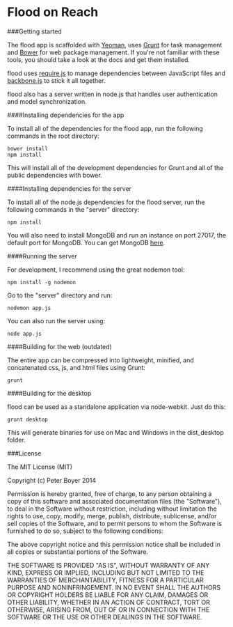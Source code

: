# Flood on Reach

###Getting started

The flood app is scaffolded with [Yeoman](http://yeoman.io/), uses [Grunt](http://gruntjs.com/) for task management and [Bower](http://bower.io/) for web package management.  If you're not familiar with these tools, you should take a look at the docs and get them installed.  

flood uses [require.js](http://requirejs.org/) to manage dependencies between JavaScript files and [backbone.js](http://backbonejs.org/) to stick it all together. 

flood also has a server written in node.js that handles user authentication and model synchronization. 

####Installing dependencies for the app

To install all of the dependencies for the flood app, run the following commands in the root directory:

	bower install
	npm install

This will install all of the development dependencies for Grunt and all of the public dependencies with bower.

####Installing dependencies for the server

To install all of the node.js dependencies for the flood server, run the following commands in the "server" directory:

	npm install

You will also need to install MongoDB and run an instance on port 27017, the default port for MongoDB.  You can get MongoDB [here](http://www.mongodb.org/downloads).


####Running the server

For development, I recommend using the great nodemon tool:

	npm install -g nodemon

Go to the "server" directory and run:

	nodemon app.js

You can also run the server using:

	node app.js


####Building for the web (outdated)

The entire app can be compressed into lightweight, minified, and concatenated css, js, and html files using Grunt:

	grunt 


####Building for the desktop

flood can be used as a standalone application via node-webkit.  Just do this:

	grunt desktop

This will generate binaries for use on Mac and Windows in the dist_desktop folder.


###License

The MIT License (MIT)

Copyright (c) Peter Boyer 2014

Permission is hereby granted, free of charge, to any person obtaining a copy
of this software and associated documentation files (the "Software"), to deal
in the Software without restriction, including without limitation the rights
to use, copy, modify, merge, publish, distribute, sublicense, and/or sell
copies of the Software, and to permit persons to whom the Software is
furnished to do so, subject to the following conditions:

The above copyright notice and this permission notice shall be included in
all copies or substantial portions of the Software.

THE SOFTWARE IS PROVIDED "AS IS", WITHOUT WARRANTY OF ANY KIND, EXPRESS OR
IMPLIED, INCLUDING BUT NOT LIMITED TO THE WARRANTIES OF MERCHANTABILITY,
FITNESS FOR A PARTICULAR PURPOSE AND NONINFRINGEMENT. IN NO EVENT SHALL THE
AUTHORS OR COPYRIGHT HOLDERS BE LIABLE FOR ANY CLAIM, DAMAGES OR OTHER
LIABILITY, WHETHER IN AN ACTION OF CONTRACT, TORT OR OTHERWISE, ARISING FROM,
OUT OF OR IN CONNECTION WITH THE SOFTWARE OR THE USE OR OTHER DEALINGS IN
THE SOFTWARE.

